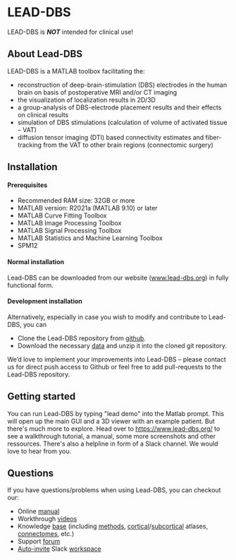 LEAD-DBS
========

LEAD-DBS is ***NOT*** intended for clinical use!

## About Lead-DBS

LEAD-DBS is a MATLAB toolbox facilitating the:

- reconstruction of deep-brain-stimulation (DBS) electrodes in the human brain on basis of postoperative MRI and/or CT imaging
- the visualization of localization results in 2D/3D
- a group-analysis of DBS-electrode placement results and their effects on clinical results
- simulation of DBS stimulations (calculation of volume of activated tissue – VAT)
- diffusion tensor imaging (DTI) based connectivity estimates and fiber-tracking from the VAT to other brain regions (connectomic surgery)

## Installation

#### Prerequisites

- Recommended RAM size: 32GB or more
- MATLAB version: R2021a (MATLAB 9.10) or later
- MATLAB Curve Fitting Toolbox
- MATLAB Image Processing Toolbox
- MATLAB Signal Processing Toolbox
- MATLAB Statistics and Machine Learning Toolbox
- SPM12

#### Normal installation

Lead-DBS can be downloaded from our website (www.lead-dbs.org) in fully functional form.

#### Development installation

Alternatively, especially in case you wish to modify and contribute to Lead-DBS, you can

- Clone the Lead-DBS repository from [github](https://github.com/netstim/leaddbs.git).
- Download the necessary [data](http://www.lead-dbs.org/release/download.php?id=data_pcloud) and unzip it into the cloned git repository.

We’d love to implement your improvements into Lead-DBS – please contact us for direct push access to Github or feel free to add pull-requests to the Lead-DBS repository.

## Getting started

You can run Lead-DBS by typing "lead demo" into the Matlab prompt. This will open up the main GUI and a 3D viewer with an example patient.
But there's much more to explore. Head over to https://www.lead-dbs.org/ to see a walkthrough tutorial, a manual, some more screenshots and other ressources. There's also a helpline in form of a Slack channel. We would love to hear from you.

## Questions

If you have questions/problems when using Lead-DBS, you can checkout our:

- Online [manual](https://netstim.gitbook.io/leaddbs/)
- Workthrough [videos](https://www.lead-dbs.org/helpsupport/knowledge-base/walkthrough-videos/)
- Knowledge [base](https://www.lead-dbs.org/helpsupport/knowledge-base/) (including [methods](https://www.lead-dbs.org/helpsupport/knowledge-base/lead-dbs-methods/), [cortical](https://www.lead-dbs.org/helpsupport/knowledge-base/atlasesresources/cortical-atlas-parcellations-mni-space/)/[subcortical](https://www.lead-dbs.org/helpsupport/knowledge-base/atlasesresources/atlases/) atlases, [connectomes](https://www.lead-dbs.org/helpsupport/knowledge-base/atlasesresources/normative-connectomes/), etc.)
- Support [forum](https://www.lead-dbs.org/?forum=lead-dbs-support-forum)
- [Auto-invite](https://leadsuite.herokuapp.com/) Slack [workspace](https://leadsuite.slack.com/)
